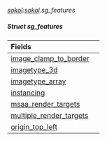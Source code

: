_[sokol](../../modules/sokol/sokol-module.md):[sokol](../../modules/sokol/sokol-module.md).sg\_features_
##### Struct sg\_features

| Fields | |
|:---|:---|
| [image\_clamp\_to\_border](sokol-sg_features-image_clamp_to_border.md) |  |
| [imagetype\_3d](sokol-sg_features-imagetype_3d.md) |  |
| [imagetype\_array](sokol-sg_features-imagetype_array.md) |  |
| [instancing](sokol-sg_features-instancing.md) |  |
| [msaa\_render\_targets](sokol-sg_features-msaa_render_targets.md) |  |
| [multiple\_render\_targets](sokol-sg_features-multiple_render_targets.md) |  |
| [origin\_top\_left](sokol-sg_features-origin_top_left.md) |  |
